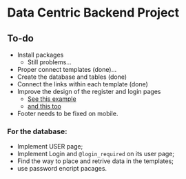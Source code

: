# Data Centric Backend Project

## To-do

- Install packages
  - Still problems...
- Proper connect templates (done)...
- Create the database and tables (done) 
- Connect the links within each template (done)
- Improve the design of the register and login pages
  - [See this example](http://azmind.com/wp-content/uploads/2015/06/Hype-Enterprise-Login.png)
  - [and this too](https://file.mockplus.com/image/2019/05/886d7ebd-61e1-4227-9348-c8bac23c364b.png)
- Footer needs to be fixed on mobile.

### For the database:

- Implement USER page;
- Implement Login and ```@login_required``` on its user page;
- Find the way to place and retrive data in the templates;
- use password encript pacages.